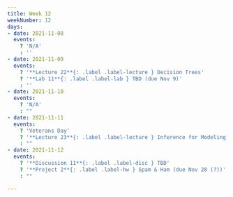 ```yaml
---
title: Week 12
weekNumber: 12
days:
- date: 2021-11-08
  events:
    ? 'N/A'
    : ''
- date: 2021-11-09
  events:
    ? '**Lecture 22**{: .label .label-lecture } Decision Trees'
    ? '**Lab 11**{: .label .label-lab } TBD (due Nov 9)'
    : ''
- date: 2021-11-10
  events:
    ? 'N/A'
    : ""
- date: 2021-11-11
  events:
    ? 'Veterans Day'
    ? '**Lecture 23**{: .label .label-lecture } Inference for Modeling'
    : ""
- date: 2021-11-12
  events:
    ? '**Discussion 11**{: .label .label-disc } TBD'
    ? '**Project 2**{: .label .label-hw } Spam & Ham (due Nov 28 (?))'
    : ""

---
```

